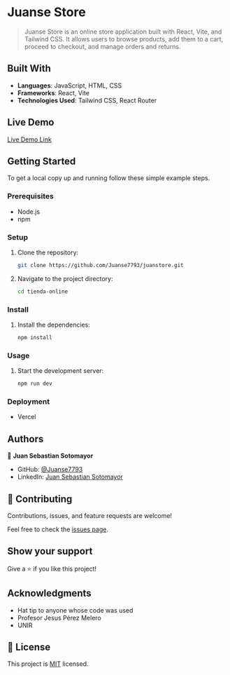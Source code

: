 # Juanse Store

> Juanse Store is an online store application built with React, Vite, and Tailwind CSS. It allows users to browse products, add them to a cart, proceed to checkout, and manage orders and returns.

## Built With

- **Languages**: JavaScript, HTML, CSS
- **Frameworks**: React, Vite
- **Technologies Used**: Tailwind CSS, React Router

## Live Demo

[Live Demo Link](https://tienda-online-jssm-33qlnqapf-juanse7793s-projects.vercel.app/)

## Getting Started

To get a local copy up and running follow these simple example steps.

### Prerequisites

- Node.js
- npm

### Setup

1. Clone the repository:

   ```sh
   git clone https://github.com/Juanse7793/juanstore.git
   ```

2. Navigate to the project directory:
   ```sh
   cd tienda-online
   ```

### Install

1. Install the dependencies:

   ```sh
   npm install
   ```

### Usage

1. Start the development server:

   ```sh
   npm run dev
   ```

### Deployment

- Vercel

## Authors

👤 **Juan Sebastian Sotomayor**

- GitHub: [@Juanse7793](https://github.com/Juanse7793)
- LinkedIn: [Juan Sebastian Sotomayor](https://linkedin.com/in/juansebastiansotomayor)

## 🤝 Contributing

Contributions, issues, and feature requests are welcome!

Feel free to check the [issues page](../../issues/).

## Show your support

Give a ⭐️ if you like this project!

## Acknowledgments

- Hat tip to anyone whose code was used
- Profesor Jesus Pérez Melero
- UNIR

## 📝 License

This project is [MIT](./MIT.md) licensed.
